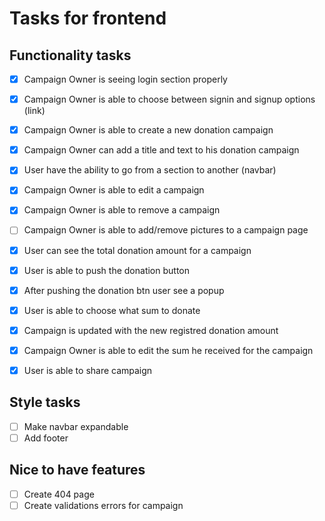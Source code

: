 # Tasks for frontend


## Functionality tasks

- [X] Campaign Owner is seeing login section properly
- [X] Campaign Owner is able to choose between signin and signup options (link)
- [X] Campaign Owner is able to create a new donation campaign 
- [X] Campaign Owner can add a title and text to his donation campaign
- [X] User have the ability to go from a section to another (navbar)
- [X] Campaign Owner is able to edit a campaign 
- [X] Campaign Owner is able to remove a campaign
- [ ] Campaign Owner is able to add/remove pictures to a campaign page
- [X] User can see the total donation amount for a campaign
- [X] User is able to push the donation button
- [X] After pushing the donation btn user see a popup 
- [X] User is able to choose what sum to donate
- [X] Campaign is updated with the new registred donation amount
- [X] Campaign Owner is able to edit the sum he received for the campaign
- [X] User is able to share campaign 


## Style tasks
- [ ] Make navbar expandable
- [ ] Add footer

## Nice to have features

- [ ] Create 404 page
- [ ] Create validations errors for campaign
